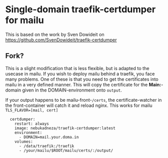 # Single-domain traefik-certdumper for mailu

This is based on the work by Sven Dowideit on https://github.com/SvenDowideit/traefik-certdumper

## Fork?
This is a slight modification that is less flexible, but is adapted to the
usecase in mailu. If you wish to deploy mailu behind a traefik, you face many
problems. One of these is that you need to get the certificates into mailu in a
very defined manner. This will copy the certificate for the **Main:**-domain
given in the DOMAIN-environment onto `output`.

If your output happens to be mailu-front-`/certs`, the certificate-watcher in
the front-container will catch it and reload nginx. This works for mailu
`TLS_FLAVOR=[mail, cert]`


```
  certdumper:
    restart: always
    image: nebukadneza/traefik-certdumper:latest
    environment:
      - DOMAIN=mail.your.doma.in
    volumes:
      - /data/traefik:/traefik
      - /your/mailu/$ROOT/mailu/certs/:/output/
```
